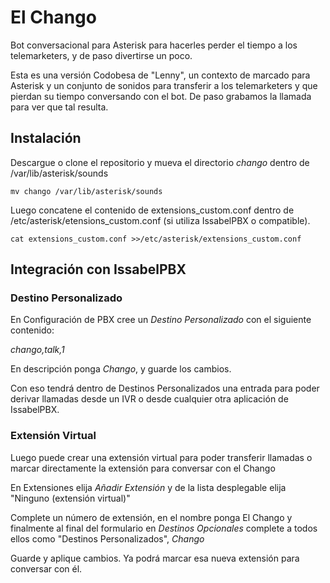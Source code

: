 # El Chango

Bot conversacional para Asterisk para hacerles perder el tiempo a los telemarketers, y de paso divertirse un poco.

Esta es una versión Codobesa de "Lenny", un contexto de marcado para Asterisk y un conjunto de sonidos para transferir
a los telemarketers y que pierdan su tiempo conversando con el bot. De paso grabamos la llamada para ver que tal resulta.

## Instalación

Descargue o clone el repositorio y mueva el directorio *chango* dentro de /var/lib/asterisk/sounds

```
mv chango /var/lib/asterisk/sounds
```

Luego concatene el contenido de extensions_custom.conf dentro de /etc/asterisk/etensions_custom.conf (si utiliza IssabelPBX o
compatible).

```
cat extensions_custom.conf >>/etc/asterisk/extensions_custom.conf
```

## Integración con IssabelPBX


### Destino Personalizado

En Configuración de PBX cree un *Destino Personalizado* con el siguiente contenido:

_chango,talk,1_

En descripción ponga _Chango_, y guarde los cambios.

Con eso tendrá dentro de Destinos Personalizados una entrada para poder derivar llamadas desde un IVR o desde cualquier otra aplicación de IssabelPBX.

### Extensión Virtual

Luego puede crear una extensión virtual para poder transferir llamadas o marcar directamente la extensión para conversar con el Chango

En Extensiones elija *Añadir Extensión* y de la lista desplegable elija "Ninguno (extensión virtual)"

Complete un número de extensión, en el nombre ponga El Chango y finalmente al final del formulario en *Destinos Opcionales* complete a todos ellos como "Destinos Personalizados", *Chango*

Guarde y aplique cambios. Ya podrá marcar esa nueva extensión para conversar con él.
